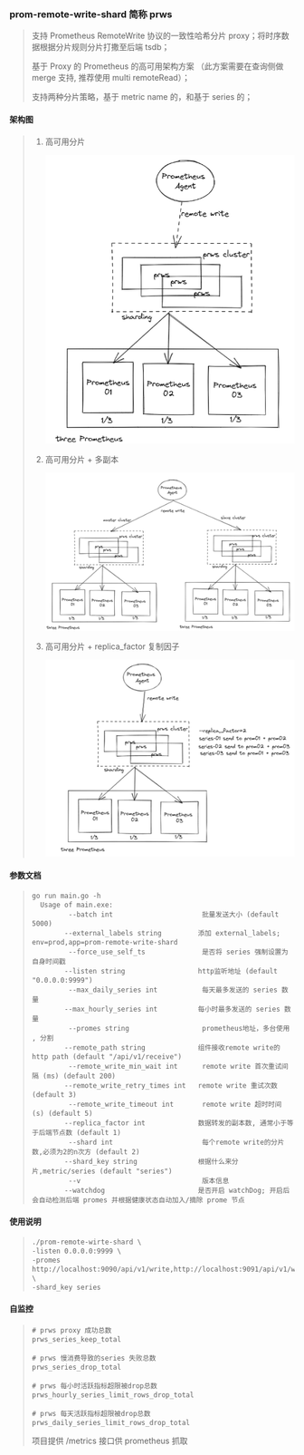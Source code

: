 ### prom-remote-write-shard 简称 prws
> 支持 Prometheus RemoteWrite 协议的一致性哈希分片 proxy；将时序数据根据分片规则分片打撒至后端 tsdb；
>
> 基于 Proxy 的 Prometheus 的高可用架构方案 （此方案需要在查询侧做 merge 支持, 推荐使用 multi remoteRead）；
>
> 支持两种分片策略，基于 metric name 的，和基于 series 的；
>



#### 架构图

> 1. 高可用分片
>
>    ![image-20231110234345611](img/image-20231110234345611.png)
>
> 2. 高可用分片 + 多副本
>
>    ![image-20231110234723863](img/image-20231110234723863.png)
>
> 3. 高可用分片 + replica_factor 复制因子
>
>    ![image-20231110235129885](img/image-20231110235129885.png)




#### 参数文档
> ```shell
> go run main.go -h
>   Usage of main.exe:
>          --batch int                      批量发送大小 (default 5000)                                                          
>         --external_labels string         添加 external_labels; env=prod,app=prom-remote-write-shard                           
>          --force_use_self_ts              是否将 series 强制设置为自身时间戳                                                   
>         --listen string                  http监听地址 (default "0.0.0.0:9999")                                                
>          --max_daily_series int           每天最多发送的 series 数量                                                           
>         --max_hourly_series int          每小时最多发送的 series 数量                                                         
>          --promes string                  prometheus地址，多台使用 , 分割                                                      
>         --remote_path string             组件接收remote write的 http path (default "/api/v1/receive")                         
>          --remote_write_min_wait int      remote write 首次重试间隔 (ms) (default 200)                                         
>         --remote_write_retry_times int   remote write 重试次数 (default 3)                                                    
>          --remote_write_timeout int       remote write 超时时间 (s) (default 5)                                                
>         --replica_factor int             数据转发的副本数, 通常小于等于后端节点数 (default 1)                                 
>          --shard int                      每个remote write的分片数,必须为2的n次方 (default 2)                                  
>         --shard_key string               根据什么来分片,metric/series (default "series")                                      
>          --v                              版本信息                                                                             
>         --watchdog                       是否开启 watchDog; 开启后会自动检测后端 promes 并根据健康状态自动加入/摘除 prome 节点
>    ```



#### 使用说明

> ```shell
> ./prom-remote-wirte-shard \
> -listen 0.0.0.0:9999 \
> -promes http://localhost:9090/api/v1/write,http://localhost:9091/api/v1/write \
> -shard_key series
> ```



#### 自监控

> ```
> # prws proxy 成功总数
> prws_series_keep_total
> 
> # prws 慢消费导致的series 失败总数
> prws_series_drop_total
> 
> # prws 每小时活跃指标超限被drop总数
> prws_hourly_series_limit_rows_drop_total
> 
> # prws 每天活跃指标超限被drop总数
> prws_daily_series_limit_rows_drop_total
> ```
>
> 项目提供 /metrics 接口供 prometheus 抓取